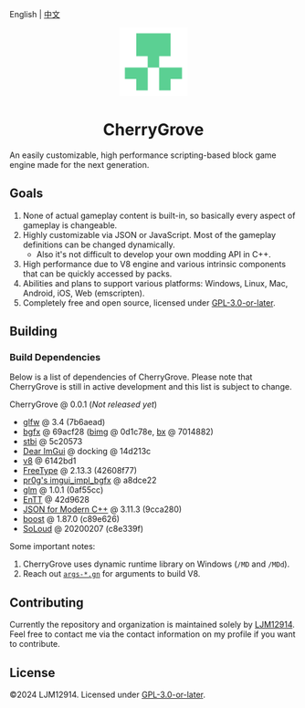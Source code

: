 English | [中文](README.chs.md)

<p align="center"><img alt="CherryGrove Logo" width="120" src="assets/icons/CherryGrove-trs-2048.png" /></p>

<h1 align="center">CherryGrove</h1>

An easily customizable, high performance scripting-based block game engine made for the next generation.

## Goals

1. None of actual gameplay content is built-in, so basically every aspect of gameplay is changeable.
2. Highly customizable via JSON or JavaScript. Most of the gameplay definitions can be changed dynamically.
   - Also it's not difficult to develop your own modding API in C++.
3. High performance due to V8 engine and various intrinsic components that can be quickly accessed by packs.
4. Abilities and plans to support various platforms: Windows, Linux, Mac, Android, iOS, Web (emscripten).
5. Completely free and open source, licensed under [GPL-3.0-or-later](LICENSE).

## Building

### Build Dependencies

Below is a list of dependencies of CherryGrove. Please note that CherryGrove is still in active development and this list is subject to change.

CherryGrove @ 0.0.1 (*Not released yet*)

- [glfw](https://www.glfw.org/) @ 3.4 (7b6aead)
- [bgfx](https://github.com/bkaradzic/bgfx) @ 69acf28 ([bimg](https://github.com/bkaradzic/bimg) @ 0d1c78e, [bx](https://github.com/bkaradzic/bx) @ 7014882)
- [stbi](https://github.com/nothings/stb) @ 5c20573
- [Dear ImGui](https://github.com/ocornut/imgui) @ docking @ 14d213c
- [v8](https://v8.dev/) @ 6142bd1
- [FreeType](https://freetype.org/) @ 2.13.3 (42608f77)
- [pr0g's imgui_impl_bgfx](https://gist.github.com/pr0g/aff79b71bf9804ddb03f39ca7c0c3bbb) @ a8dce22
- [glm](https://github.com/g-truc/glm) @ 1.0.1 (0af55cc)
- [EnTT](https://github.com/skypjack/entt) @ 42d9628
- [JSON for Modern C++](https://github.com/nlohmann/json) @ 3.11.3 (9cca280)
- [boost](https://boost.org) @ 1.87.0 (c89e626)
- [SoLoud](https://solhsa.com/soloud/index.html) @ 20200207 (c8e339f)

Some important notes:

1. CherryGrove uses dynamic runtime library on Windows (`/MD` and `/MDd`).
2. Reach out [`args-*.gn`](lib_archive) for arguments to build V8.

## Contributing

Currently the repository and organization is maintained solely by [LJM12914](https://github.com/ljm12914). Feel free to contact me via the contact information on my profile if you want to contribute.

## License

©2024 LJM12914. Licensed under [GPL-3.0-or-later](LICENSE).
